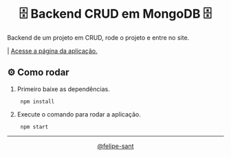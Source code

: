 <div align="center">

# 🗄️ Backend CRUD em MongoDB 🗄️

</div>

Backend de um projeto em CRUD, rode o projeto e entre no site.

| [Acesse a página da aplicação.](https://front-mongo-db-crud.vercel.app)

## ⚙️ Como rodar

1. Primeiro baixe as dependências.

        npm install

2. Execute o comando para rodar a aplicação.

        npm start

<hr>

<div align="center"><a href="https://github.com/felipe-sant?tab=followers">@felipe-sant</a></div>
